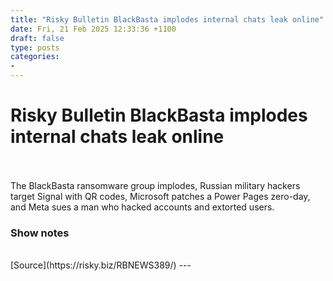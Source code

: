 ```yaml
---
title: "Risky Bulletin BlackBasta implodes internal chats leak online"
date: Fri, 21 Feb 2025 12:33:36 +1100
draft: false
type: posts
categories: 
- 
---
```

# Risky Bulletin BlackBasta implodes internal chats leak online

<br/>

<br/>
The BlackBasta ransomware group implodes, Russian military hackers target Signal with QR codes, Microsoft patches a Power Pages zero-day, and Meta sues a man who hacked accounts and extorted users.

### Show notes

<br/>
[Source](https://risky.biz/RBNEWS389/)
---
